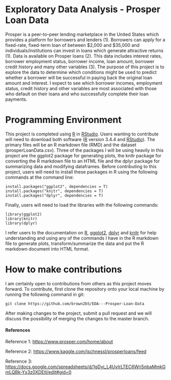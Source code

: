 # Exploratory Data Analysis - Prosper Loan Data
Prosper is a peer-to-peer lending marketplace in the United States which provides a platform for borrowers and lenders (1).  Borrowers can apply for a fixed-rate, fixed-term loan of between $2,000 and $35,000 and individuals/institutions can invest in loans which generate attractive returns (1).  Data is available on Prosper loans (2).  This data includes interest rates, borrower employment status, borrower income, loan amount, borrower credit history and many other variables (3).  The purpose of this project is to explore the data to determine which conditions might be used to predict whether a borrower will be successful in paying back the original loan amount and interest.  I expect to see which borrower incomes, employment status, credit history and other variables are most associated with those who default on their loans and who successfully complete their loan payments.

# Programming Environment
This project is completed using [R](https://www.r-project.org/) in [RStudio](https://www.rstudio.com/).  Users wanting to contribute will need to download both software ([R](https://cran.r-project.org/) version 3.4.4 and [RStudio](https://www.rstudio.com/products/rstudio/download/)).  The primary files will be an R markdown file (RMD) and the dataset (prosperLoanData.csv).  Three of the packages I will be using heavily in this project are the ggplot2 package for generating plots, the knitr package for converting the R markdown file to an HTML file and the dplyr package for summarizing data and modifying dataframes.  Before contributing to this project, users will need to install these packages in R using the following commands at the command line:   
```
install.packages("ggplot2", dependencies = T)
install.packages("knitr", dependencies = T)
install.packages("dplyr", dependencies = T)
```
Finally, users will need to load the libraries with the following commands:

```
library(ggplot2)
library(knitr)
library(dplyr)
```
I refer users to the documentation on [R](https://cran.r-project.org/manuals.html), [ggplot2](http://ggplot2.tidyverse.org/reference/), [dplyr](https://dplyr.tidyverse.org/) and [knitr](https://yihui.name/knitr/demo/manual/) for help understanding and using any of the commands I have in the R markdown file to generate plots, transform/summarize the data and put the R markdown document into HTML format.

# How to make contributions
I am certainly open to contributions from others as this project moves forward.  To contribute, first clone the repository onto your local machine by running the following command in git:
```
git clone https://github.com/brown2b5/EDA---Prosper-Loan-Data
```
After making changes to the project, submit a pull request and we will discuss the possibility of merging the changes to the master branch.


####                       **References**
Reference 1: https://www.prosper.com/home/about

Reference 2: https://www.kaggle.com/jschnessl/prosperloans/feed

Reference 3: https://docs.google.com/spreadsheets/d/1gDyi_L4UvIrLTEC6Wri5nbaMmkGmLQBk-Yx3z0XDEtI/edit#gid=0
